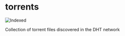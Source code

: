 torrents 
========
![Indexed](https://img.shields.io/badge/indexed-8724-blue)

Collection of torrent files discovered in the DHT network
